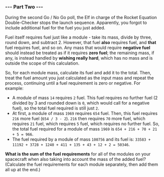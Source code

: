 ### --- Part Two ---

During the second Go / No Go poll, the Elf in charge of the Rocket Equation
Double-Checker stops the launch sequence. Apparently, you forgot to include
additional fuel for the fuel you just added.

Fuel itself requires fuel just like a module - take its mass, divide by
three, round down, and subtract 2. However, that fuel **also** requires fuel,
and **that** fuel requires fuel, and so on. Any mass that would require
**negative fuel** should instead be treated as if it requires **zero fuel**; the
remaining mass, if any, is instead handled by **wishing really hard**, which
has no mass and is outside the scope of this calculation.

So, for each module mass, calculate its fuel and add it to the total. Then,
treat the fuel amount you just calculated as the input mass and repeat the
process, continuing until a fuel requirement is zero or negative. For
example:

- A module of mass `14` requires `2` fuel. This fuel requires no further
fuel (2 divided by 3 and rounded down is `0`, which would call for a
negative fuel), so the total fuel required is still just `2`.
- At first, a module of mass `1969` requires `654` fuel. Then, this fuel
requires `216` more fuel (`654 / 3 - 2`). `216` then requires `70` more fuel,
which requires `21` fuel, which requires `5` fuel, which requires no
further fuel. So, the total fuel required for a module of mass `1969` is
`654 + 216 + 70 + 21 + 5 = 966`.
- The fuel required by a module of mass `100756` and its fuel is:
`33583 + 11192 + 3728 + 1240 + 411 + 135 + 43 + 12 + 2 = 50346`.

**What is the sum of the fuel requirements** for all of the modules on your
spacecraft when also taking into account the mass of the added fuel?
(Calculate the fuel requirements for each module separately, then add them
all up at the end.)
